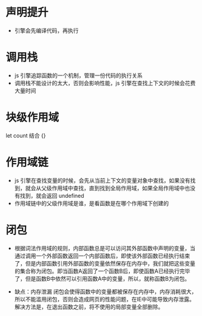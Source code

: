 # 声明提升
- 引擎会先编译代码，再执行

# 调用栈
- js 引擎追踪函数的一个机制，管理一份代码的执行关系
- 调用栈不能设计的太大，否则会影响性能，js 引擎在查找上下文的时候会花费大量时间

# 块级作用域
 let count 结合 {}

# 作用域链
- js 引擎在查找变量的时候，会先从当前上下文的变量对象中查找，如果没有找到，就会从父级作用域中查找，直到找到全局作用域，如果全局作用域中也没有找到，就会返回 undefined
- 作用域链中的父级作用域是谁，是看函数是在哪个作用域下创建的

# 闭包
- 根据词法作用域的规则，内部函数总是可以访问其外部函数中声明的变量，当通过调用一个外部函数返回一个内部函数后，即使该外部函数已经执行结束了，但是内部函数引用外部函数的变量依然保存在内存中，我们就把这些变量的集合称为闭包。即当函数A返回了一个函数B后，即使函数A已经执行完毕了，但是函数B中依然可以引用函数A中的变量，所以，就称函数B为闭包。

- 缺点：内存泄漏
  闭包会使得函数中的变量都被保存在内存中，内存消耗很大，所以不能滥用闭包，否则会造成网页的性能问题，在IE中可能导致内存泄露。解决方法是，在退出函数之前，将不使用的局部变量全部删除。